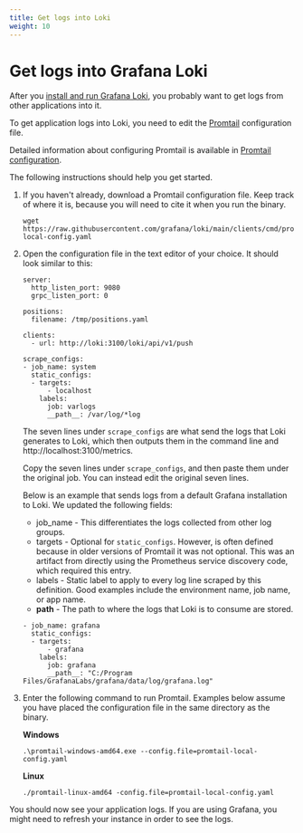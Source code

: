 ```yaml
---
title: Get logs into Loki
weight: 10
---
```

# Get logs into Grafana Loki

After you [install and run Grafana Loki](../../installation/local/), you probably want to get logs from other applications into it.

To get application logs into Loki, you need to edit the [Promtail](../../clients/promtail) configuration file.

Detailed information about configuring Promtail is available in [Promtail configuration](../../clients/promtail/configuration/).

The following instructions should help you get started.

1. If you haven't already, download a Promtail configuration file. Keep track of where it is, because you will need to cite it when you run the binary.

    ```
    wget https://raw.githubusercontent.com/grafana/loki/main/clients/cmd/promtail/promtail-local-config.yaml
    ```

1. Open the configuration file in the text editor of your choice. It should look similar to this:

    ```
    server:
      http_listen_port: 9080
      grpc_listen_port: 0
    
    positions:
      filename: /tmp/positions.yaml
    
    clients:
      - url: http://loki:3100/loki/api/v1/push
    
    scrape_configs:
    - job_name: system
      static_configs:
      - targets:
          - localhost
        labels:
          job: varlogs
          __path__: /var/log/*log
    ```

    The seven lines under `scrape_configs` are what send the logs that Loki generates to Loki, which then outputs them in the command line and http://localhost:3100/metrics.

    Copy the seven lines under `scrape_configs`, and then paste them under the original job. You can instead edit the original seven lines.

    Below is an example that sends logs from a default Grafana installation to Loki. We updated the following fields:
    - job_name - This differentiates the logs collected from other log groups.
    - targets - Optional for `static_configs`. However, is often defined because in older versions of Promtail it was not optional. This was an artifact from directly using the Prometheus service discovery code, which required this entry.
    - labels - Static label to apply to every log line scraped by this definition. Good examples include the environment name, job name, or app name.
    - __path__ - The path to where the logs that Loki is to consume are stored.

    ```
    - job_name: grafana
      static_configs:
      - targets:
          - grafana
        labels:
          job: grafana
          __path__: "C:/Program Files/GrafanaLabs/grafana/data/log/grafana.log"
    ```

1. Enter the following command to run Promtail. Examples below assume you have placed the configuration file in the same directory as the binary.

    **Windows**

    ```
    .\promtail-windows-amd64.exe --config.file=promtail-local-config.yaml
    ```

    **Linux**

    ```
    ./promtail-linux-amd64 -config.file=promtail-local-config.yaml
    ```

You should now see your application logs. If you are using Grafana, you might need to refresh your instance in order to see the logs.
